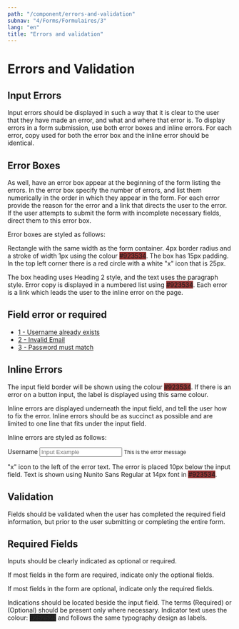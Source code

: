 ```yaml
---
path: "/component/errors-and-validation"
subnav: "4/Forms/Formulaires/3"
lang: "en"
title: "Errors and validation"
---
```


<helmet>
<title> Errors and Validation - Aurora Design System </title>
</helmet>

# Errors and Validation

## Input Errors

Input errors should be displayed in such a way that it is clear to the user that they have made an error, and what and where that error is. To display errors in a form submission, use both error boxes and inline errors. For each error, copy used for both the error box and the inline error should be identical.

## Error Boxes

As well, have an error box appear at the beginning of the form listing the errors. In the error box specify the number of errors, and list them numerically in the order in which they appear in the form. For each error provide the reason for the error and a link that directs the user to the error. If the user attempts to submit the form with incomplete necessary fields, direct them to this error box.

Error boxes are styled as follows:

Rectangle with the same width as the form container. 4px border radius and a stroke of width 1px using the colour <badge style="background-color: #923534;">#923534</badge>. The box has 15px padding. In the top left corner there is a red circle with a white "x" icon that is 25px.

The box heading uses Heading 2 style, and the text uses the paragraph style. Error copy is displayed in a numbered list using <badge style="background-color: #923534;">#923534</badge>. Each error is a link which leads the user to the inline error on the page.  

<section class="alert alert-danger alert-icon-border">
    <h2>Field error or required</h2>
    <ul class="list-unstyled">
    <li><a href="#" class="alert-link">1 - Username already exists</a></li>
    <li><a href="#" class="alert-link">2 - Invalid Email</a></li>
    <li><a href="#" class="alert-link">3 - Password must match</a></li>
    </ul>
</section>

<codeblock html='
    <section class="alert alert-danger alert-icon-border">
        <h2>Field error or required</h2>
        <ul class="list-unstyled">
        <li><a href="#" class="alert-link">1 - Username already exists</a></li>
        <li><a href="#" class="alert-link">2 - Invalid Email</a></li>
        <li><a href="#" class="alert-link">3 - Password must match</a></li>
        </ul>
    </section>
' react='' />

## Inline Errors

The input field border will be shown using the colour <badge style="background-color: #923534;">#923534</badge>. If there is an error on a button input, the label is displayed using this same colour.

Inline errors are displayed underneath the input field, and tell the user how to fix the error. Inline errors should be as succinct as possible and are limited to one line that fits under the input field.

Inline errors are styled as follows:

<label for="exampleInputText1">Username</label>
<input type="text" class="form-control is-invalid" aria-describedby="Text1Error" id="exampleInputText1" placeholder="Input Example">
<small id="Text1Error" class="form-text text-danger">This is the error message</small>

<codeblock html='
    <label for="exampleInputText1">Username</label>
    <input type="text" class="form-control is-invalid" aria-describedby="Text1Error" id="exampleInputText1" placeholder="Input Example">
    <small id="Text1Error" class="form-text text-danger">This is the error message</small>
' react='' />

"x" icon to the left of the error text. The error is placed 10px below the input field. Text is shown using Nunito Sans Regular at 14px font in <badge style="background-color: #923534;">#923534</badge>.

## Validation

Fields should be validated when the user has completed the required field information, but prior to the user submitting or completing the entire form.

## Required Fields

Inputs should be clearly indicated as optional or required.

If most fields in the form are required, indicate only the optional fields.

If most fields in the form are optional, indicate only the required fields.

Indications should be located beside the input field. The terms \(Required\) or \(Optional\) should be present only where necessary. Indicator text uses the colour: <badge style="background-color: #252525;">#252525</badge> and follows the same typography design as labels.
